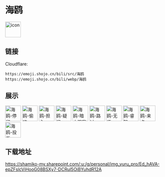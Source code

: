 # 海鸥
<img src="https://emoji.shojo.cn/bili/src/海鸥/icon.png" width="50" height="50" alt="icon">

## 链接
Cloudflare:
```
https://emoji.shojo.cn/bili/src/海鸥
https://emoji.shojo.cn/bili/webp/海鸥
```
## 展示
<img src="https://emoji.shojo.cn/bili/src/海鸥/海鸥-停留.png" width="50" height="50" alt="海鸥-停留">
<img src="https://emoji.shojo.cn/bili/src/海鸥/海鸥-偷吃.png" width="50" height="50" alt="海鸥-偷吃">
<img src="https://emoji.shojo.cn/bili/src/海鸥/海鸥-担心.png" width="50" height="50" alt="海鸥-担心">
<img src="https://emoji.shojo.cn/bili/src/海鸥/海鸥-疑问.png" width="50" height="50" alt="海鸥-疑问">
<img src="https://emoji.shojo.cn/bili/src/海鸥/海鸥-暗中观察.png" width="50" height="50" alt="海鸥-暗中观察">
<img src="https://emoji.shojo.cn/bili/src/海鸥/海鸥-路过.png" width="50" height="50" alt="海鸥-路过">
<img src="https://emoji.shojo.cn/bili/src/海鸥/海鸥-无语.png" width="50" height="50" alt="海鸥-无语">
<img src="https://emoji.shojo.cn/bili/src/海鸥/海鸥-睿智.png" width="50" height="50" alt="海鸥-睿智">
<img src="https://emoji.shojo.cn/bili/src/海鸥/海鸥-来点.png" width="50" height="50" alt="海鸥-来点">
<img src="https://emoji.shojo.cn/bili/src/海鸥/海鸥-投币.png" width="50" height="50" alt="海鸥-投币">

## 下载地址

https://shamiko-my.sharepoint.com/:u:/g/personal/img_yuru_pro/Ed_hAVA-epZFslcViHooG08BSXy7-DCRul5OiBYuhdR12A